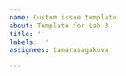 ```yaml
---
name: Custom issue template
about: Template for Lab 3
title: ''
labels: ''
assignees: tamarasagakova

---
```



